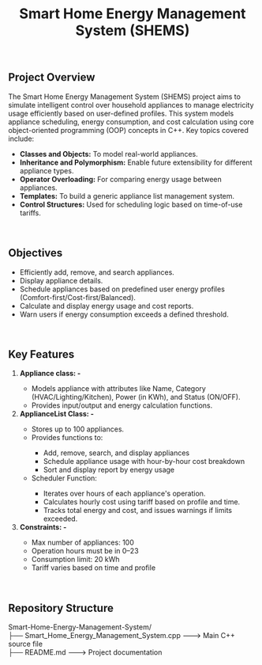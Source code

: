 <h1 align="center">Smart Home Energy Management System (SHEMS)</h1>
<br>
<h2>Project Overview</h2>
The Smart Home Energy Management System (SHEMS) project aims to simulate intelligent control over household appliances to manage electricity usage efficiently based on user-defined profiles. This system models appliance scheduling, energy consumption, and cost calculation using core object-oriented programming (OOP) concepts in C++. Key topics covered include:
<ul>
  <li><b>Classes and Objects:</b> To model real-world appliances.</li>
  <li><b>Inheritance and Polymorphism:</b> Enable future extensibility for different appliance types.</li>
  <li><b>Operator Overloading:</b> For comparing energy usage between appliances.</li>
  <li><b>Templates:</b> To build a generic appliance list management system.</li>
  <li><b>Control Structures:</b> Used for scheduling logic based on time-of-use tariffs.</li>
</ul>
<br>
<h2>Objectives</h2>
<ul>
  <li>Efficiently add, remove, and search appliances.</li>
  <li>Display appliance details.</li>
  <li>Schedule appliances based on predefined user energy profiles (Comfort-first/Cost-first/Balanced).</li>
  <li>Calculate and display energy usage and cost reports.</li>
  <li>Warn users if energy consumption exceeds a defined threshold.</li>
</ul>
<br>
<h2>Key Features</h2>
<ol>
  <li><b>Appliance class: -</b></li>
    <ul>
      <li>Models appliance with attributes like Name, Category (HVAC/Lighting/Kitchen), Power (in KWh), and Status (ON/OFF).</li>
      <li>Provides input/output and energy calculation functions.</li>
    </ul>
  <li><b>ApplianceList<T> Class: -</b></li>
    <ul>
      <li>Stores up to 100 appliances.</li>
      <li>Provides functions to:</li>
        <ul>
          <li>Add, remove, search, and display appliances</li>
          <li>Schedule appliance usage with hour-by-hour cost breakdown</li>
          <li>Sort and display report by energy usage</li>
        </ul>
      <li>Scheduler Function:</li>
        <ul>
          <li>Iterates over hours of each appliance's operation.</li>
          <li>Calculates hourly cost using tariff based on profile and time.</li>
          <li>Tracks total energy and cost, and issues warnings if limits exceeded.</li>
        </ul>
    </ul>
  <li><b>Constraints: -</b></li>
    <ul>
      <li>Max number of appliances: 100 </li>
      <li>Operation hours must be in 0–23</li>
      <li>Consumption limit: 20 kWh</li>
      <li>Tariff varies based on time and profile</li>
    </ul>
</ol>
<br>
<h2>Repository Structure</h2>
Smart-Home-Energy-Management-System/
<br>
├── Smart_Home_Energy_Management_System.cpp ---> Main C++ source file
<br>
├── README.md ---> Project documentation
